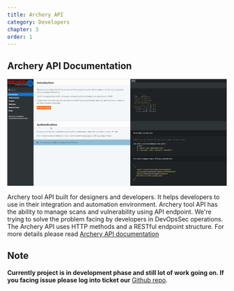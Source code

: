 ```yaml
---
title: Archery API
category: Developers
chapter: 3
order: 1
---
```




## Archery API Documentation

[![Archery API](https://raw.githubusercontent.com/anandtiwarics/photoVideos/master/Photos/archery_api_doc.png)](https://archerysec.github.io/archerysecapi/)

Archery tool API built for designers and developers. It helps developers to use in their integration and automation environment. Archery tool API has the ability to manage scans and vulnerability using API endpoint. We're trying to solve the problem facing by developers in DevOpsSec operations.
The Archery API uses HTTP methods and a RESTful endpoint structure. For more details please read [Archery API documentation][1]

[1]: https://archerysec.github.io/archerysecapi/
[2]: https://github.com/archerysec/archerysec

## Note
**Currently project is in development phase and still lot of work going on. If you facing issue please log into ticket our** [Github repo][2].